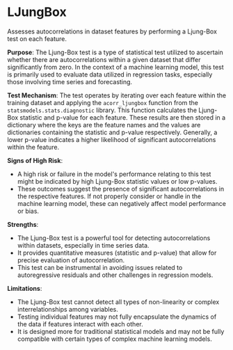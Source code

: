 # LJungBox

Assesses autocorrelations in dataset features by performing a Ljung-Box test on each feature.

**Purpose**: The Ljung-Box test is a type of statistical test utilized to ascertain whether there are
autocorrelations within a given dataset that differ significantly from zero. In the context of a machine learning
model, this test is primarily used to evaluate data utilized in regression tasks, especially those involving time
series and forecasting.

**Test Mechanism**: The test operates by iterating over each feature within the training dataset and applying the
`acorr_ljungbox` function from the `statsmodels.stats.diagnostic` library. This function calculates the Ljung-Box
statistic and p-value for each feature. These results are then stored in a dictionary where the keys are the
feature names and the values are dictionaries containing the statistic and p-value respectively. Generally, a lower
p-value indicates a higher likelihood of significant autocorrelations within the feature.

**Signs of High Risk**:
- A high risk or failure in the model's performance relating to this test might be indicated by high Ljung-Box
statistic values or low p-values.
- These outcomes suggest the presence of significant autocorrelations in the respective features. If not properly
consider or handle in the machine learning model, these can negatively affect model performance or bias.

**Strengths**:
- The Ljung-Box test is a powerful tool for detecting autocorrelations within datasets, especially in time series
data.
- It provides quantitative measures (statistic and p-value) that allow for precise evaluation of autocorrelation.
- This test can be instrumental in avoiding issues related to autoregressive residuals and other challenges in
regression models.

**Limitations**:
- The Ljung-Box test cannot detect all types of non-linearity or complex interrelationships among variables.
- Testing individual features may not fully encapsulate the dynamics of the data if features interact with each
other.
- It is designed more for traditional statistical models and may not be fully compatible with certain types of
complex machine learning models.